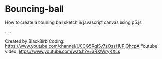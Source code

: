 # Bouncing-ball
How to create a bouning ball sketch in javascript canvas using p5.js

.
.
.

Created by BlackBirb Coding: https://www.youtube.com/channel/UCCG5RqlSv7zOssHUPjQhcpA
Youtube video: https://www.youtube.com/watch?v=aRXtWryKXLs
